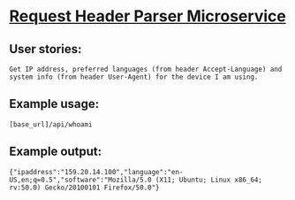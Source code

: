 # [Request Header Parser Microservice](https://www.freecodecamp.org/learn/apis-and-microservices/apis-and-microservices-projects/request-header-parser-microservice)

## User stories:

    Get IP address, preferred languages (from header Accept-Language) and system info (from header User-Agent) for the device I am using.

## Example usage:

    [base_url]/api/whoami

## Example output:

    {"ipaddress":"159.20.14.100","language":"en-US,en;q=0.5","software":"Mozilla/5.0 (X11; Ubuntu; Linux x86_64; rv:50.0) Gecko/20100101 Firefox/50.0"}
